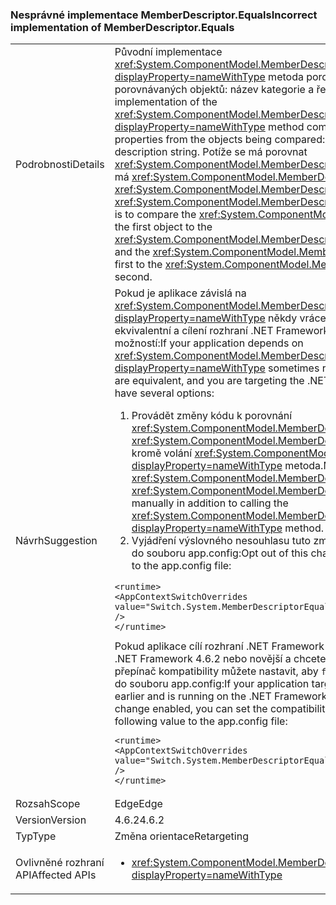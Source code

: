 ### <a name="incorrect-implementation-of-memberdescriptorequals"></a><span data-ttu-id="830fb-101">Nesprávné implementace MemberDescriptor.Equals</span><span class="sxs-lookup"><span data-stu-id="830fb-101">Incorrect implementation of MemberDescriptor.Equals</span></span>

|   |   |
|---|---|
|<span data-ttu-id="830fb-102">Podrobnosti</span><span class="sxs-lookup"><span data-stu-id="830fb-102">Details</span></span>|<span data-ttu-id="830fb-103">Původní implementace <xref:System.ComponentModel.MemberDescriptor.Equals%2A?displayProperty=nameWithType> metoda porovná dvě vlastnosti jiný řetězec z porovnávaných objektů: název kategorie a řetězec popisu.</span><span class="sxs-lookup"><span data-stu-id="830fb-103">The original implementation of the <xref:System.ComponentModel.MemberDescriptor.Equals%2A?displayProperty=nameWithType> method compares two different string properties from the objects being compared: the category name and the description string.</span></span> <span data-ttu-id="830fb-104">Potíže se má porovnat <xref:System.ComponentModel.MemberDescriptor.Category> z první objekt, který má <xref:System.ComponentModel.MemberDescriptor.Category> z druhý a <xref:System.ComponentModel.MemberDescriptor.Description> prvního k <xref:System.ComponentModel.MemberDescriptor.Description> druhého.</span><span class="sxs-lookup"><span data-stu-id="830fb-104">The fix is to compare the <xref:System.ComponentModel.MemberDescriptor.Category> of the first object to the <xref:System.ComponentModel.MemberDescriptor.Category> of the second one, and the <xref:System.ComponentModel.MemberDescriptor.Description> of the first to the <xref:System.ComponentModel.MemberDescriptor.Description> of the second.</span></span>|
|<span data-ttu-id="830fb-105">Návrh</span><span class="sxs-lookup"><span data-stu-id="830fb-105">Suggestion</span></span>|<span data-ttu-id="830fb-106">Pokud je aplikace závislá na <xref:System.ComponentModel.MemberDescriptor.Equals%2A?displayProperty=nameWithType> někdy vrácení <code>false</code> při popisovače jsou ekvivalentní a cílení rozhraní .NET Framework 4.6.2 nebo novější, máte několik možností:</span><span class="sxs-lookup"><span data-stu-id="830fb-106">If your application depends on <xref:System.ComponentModel.MemberDescriptor.Equals%2A?displayProperty=nameWithType> sometimes returning <code>false</code> when descriptors are equivalent, and you are targeting the .NET Framework 4.6.2 or later, you have several options:</span></span><ol><li><span data-ttu-id="830fb-107">Provádět změny kódu k porovnání <xref:System.ComponentModel.MemberDescriptor.Category> a <xref:System.ComponentModel.MemberDescriptor.Description> pole ručně kromě volání <xref:System.ComponentModel.MemberDescriptor.Equals%2A?displayProperty=nameWithType> metoda.</span><span class="sxs-lookup"><span data-stu-id="830fb-107">Make code changes to compare the <xref:System.ComponentModel.MemberDescriptor.Category> and <xref:System.ComponentModel.MemberDescriptor.Description> fields manually in addition to calling the <xref:System.ComponentModel.MemberDescriptor.Equals%2A?displayProperty=nameWithType> method.</span></span></li><li><span data-ttu-id="830fb-108">Vyjádření výslovného nesouhlasu tuto změnu přidáním následující hodnotu do souboru app.config:</span><span class="sxs-lookup"><span data-stu-id="830fb-108">Opt out of this change by adding the following value to the app.config file:</span></span></li></ol><pre><code class="lang-xml">&lt;runtime&gt;&#13;&#10;&lt;AppContextSwitchOverrides value=&quot;Switch.System.MemberDescriptorEqualsReturnsFalseIfEquivalent=true&quot; /&gt;&#13;&#10;&lt;/runtime&gt;&#13;&#10;</code></pre><span data-ttu-id="830fb-109">Pokud aplikace cílí rozhraní .NET Framework 4.6.1 nebo starší a běží na rozhraní .NET Framework 4.6.2 nebo novější a chcete, aby tato změna povolené, přepínač kompatibility můžete nastavit, aby <code>false</code> přidáním následující hodnotu do souboru app.config:</span><span class="sxs-lookup"><span data-stu-id="830fb-109">If your application targets .NET Framework 4.6.1 or earlier and is running on the .NET Framework 4.6.2 or later and you want this change enabled, you can set the compatibility switch to <code>false</code> by adding the following value to the app.config file:</span></span><pre><code class="lang-xml">&lt;runtime&gt;&#13;&#10;&lt;AppContextSwitchOverrides value=&quot;Switch.System.MemberDescriptorEqualsReturnsFalseIfEquivalent=false&quot; /&gt;&#13;&#10;&lt;/runtime&gt;&#13;&#10;</code></pre>|
|<span data-ttu-id="830fb-110">Rozsah</span><span class="sxs-lookup"><span data-stu-id="830fb-110">Scope</span></span>|<span data-ttu-id="830fb-111">Edge</span><span class="sxs-lookup"><span data-stu-id="830fb-111">Edge</span></span>|
|<span data-ttu-id="830fb-112">Version</span><span class="sxs-lookup"><span data-stu-id="830fb-112">Version</span></span>|<span data-ttu-id="830fb-113">4.6.2</span><span class="sxs-lookup"><span data-stu-id="830fb-113">4.6.2</span></span>|
|<span data-ttu-id="830fb-114">Typ</span><span class="sxs-lookup"><span data-stu-id="830fb-114">Type</span></span>|<span data-ttu-id="830fb-115">Změna orientace</span><span class="sxs-lookup"><span data-stu-id="830fb-115">Retargeting</span></span>|
|<span data-ttu-id="830fb-116">Ovlivněné rozhraní API</span><span class="sxs-lookup"><span data-stu-id="830fb-116">Affected APIs</span></span>|<ul><li><xref:System.ComponentModel.MemberDescriptor.Equals(System.Object)?displayProperty=nameWithType></li></ul>|

